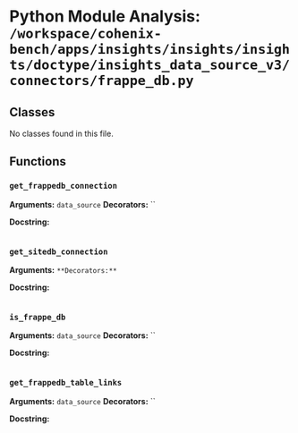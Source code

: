 # Python Module Analysis: `/workspace/cohenix-bench/apps/insights/insights/insights/doctype/insights_data_source_v3/connectors/frappe_db.py`

## Classes

No classes found in this file.


## Functions

### `get_frappedb_connection`
**Arguments:** `data_source`
**Decorators:** ``

**Docstring:**
```

```
### `get_sitedb_connection`
**Arguments:** ``
**Decorators:** ``

**Docstring:**
```

```
### `is_frappe_db`
**Arguments:** `data_source`
**Decorators:** ``

**Docstring:**
```

```
### `get_frappedb_table_links`
**Arguments:** `data_source`
**Decorators:** ``

**Docstring:**
```

```

